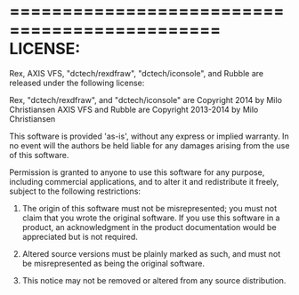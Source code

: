 
==============================================
LICENSE:
==============================================

Rex, AXIS VFS, "dctech/rexdfraw", "dctech/iconsole", and Rubble are released under the following license:

Rex, "dctech/rexdfraw", and "dctech/iconsole" are Copyright 2014 by Milo Christiansen
AXIS VFS and Rubble are Copyright 2013-2014 by Milo Christiansen

This software is provided 'as-is', without any express or implied warranty. In
no event will the authors be held liable for any damages arising from the use of
this software.

Permission is granted to anyone to use this software for any purpose, including
commercial applications, and to alter it and redistribute it freely, subject to
the following restrictions:

1. The origin of this software must not be misrepresented; you must not claim
that you wrote the original software. If you use this software in a product, an
acknowledgment in the product documentation would be appreciated but is not
required.

2. Altered source versions must be plainly marked as such, and must not be
misrepresented as being the original software.

3. This notice may not be removed or altered from any source distribution.
